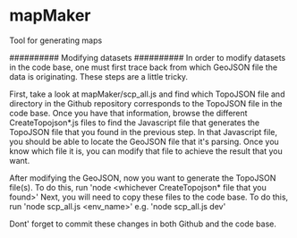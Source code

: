 # mapMaker
Tool for generating maps

########## Modifying datasets ##########
In order to modify datasets in the code base, one must first trace back from which GeoJSON file the data is originating.
These steps are a little tricky.

First, take a look at mapMaker/scp_all.js and find which TopoJSON file and directory
in the Github repository corresponds to the TopoJSON file in the code base. Once you have that information, browse the
different CreateTopojson*.js files to find the Javascript file that generates the TopoJSON file that you found in the
previous step. In that Javascript file, you should be able to locate the GeoJSON file that it's parsing. Once you know
which file it is, you can modify that file to achieve the result that you want.

After modifying the GeoJSON, now you want to generate the TopoJSON file(s). To do this, run
'node <whichever CreateTopojson* file that you found>'
Next, you will need to copy these files to the code base. To do this, run
'node scp_all.js <env_name>'
e.g. 'node scp_all.js dev'

Dont' forget to commit these changes in both Github and the code base.
